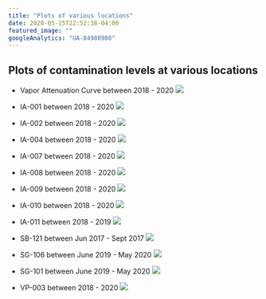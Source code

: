 ```yaml
---
title: "Plots of various locations"
date: 2020-05-15T22:52:38-04:00
featured_image: ""
googleAnalytics: "UA-84988988"
---
```


## Plots of contamination levels at various locations

  - Vapor Attenuation Curve between 2018 - 2020
    ![](/img/PCE_IA-001_IndoorAir_VP-003_SubSlab0101201605312020.svg)

  - IA-001 between 2018 - 2020
    ![](/img/PCE_TCE_VC_cis12DCE_IA-001_0406201805112020.svg)

  - IA-002 between 2018 - 2020
    ![](/img/PCE_TCE_VC_cis12DCE_IA-002_0718201801202020.svg)

  - IA-004 between 2018 - 2020
    ![](/img/PCE_TCE_VC_cis12DCE_IA-004_0228201901202020.svg)

  - IA-007 between 2018 - 2020
    ![](/img/PCE_TCE_VC_cis12DCE_IA-007_0404201901172020.svg)

  - IA-008 between 2018 - 2020
    ![](/img/PCE_TCE_VC_cis12DCE_IA-008_0404201901172020.svg)

  - IA-009 between 2018 - 2020
    ![](/img/PCE_TCE_VC_cis12DCE_IA-009_0418201901202020.svg)

  - IA-010 between 2018 - 2020
    ![](/img/PCE_TCE_VC_cis12DCE_IA-010_0718201804182019.svg)
  - IA-011 between 2018 - 2019
    ![](/img/PCE_TCE_VC_cis12DCE_IA-011_0418201901202020.svg)
  - SB-121 between Jun 2017 - Sept 2017
    ![](/img/PCE_TCE_VC_cis12DCE_SB-121_0628201709112017.svg)
  - SG-106 between June 2019 - May 2020
    ![](/img/PCE_TCE_VC_cis12DCE_SG-106_0618201905112020.svg)
  - SG-101 between June 2019 - May 2020
    ![](/img/PCE_TCE_VC_cis12DCE_SG-101_0618201905112020.svg)
  - VP-003 between 2018 - 2020
    ![](/img/PCE_TCE_VC_cis12DCE_VP-003_0221201807012019.svg)